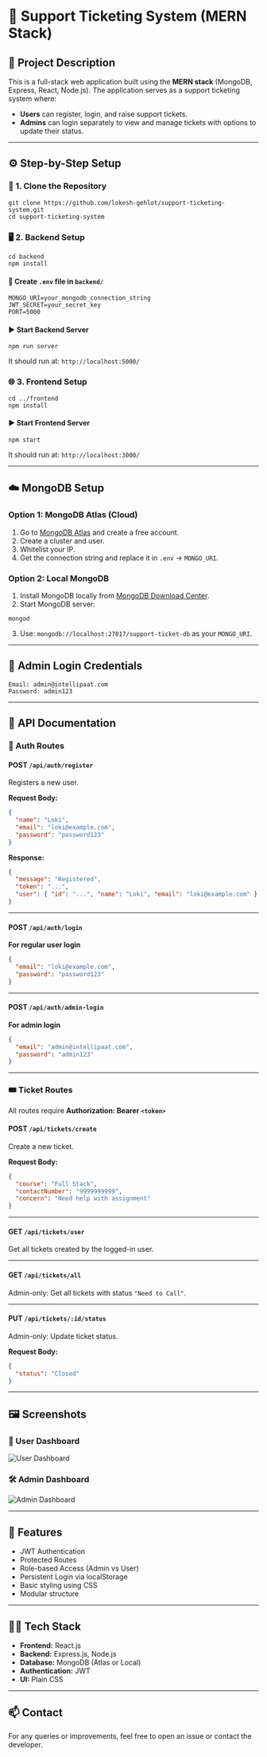 # 🎫 Support Ticketing System (MERN Stack)

## 📌 Project Description

This is a full-stack web application built using the **MERN stack** (MongoDB, Express, React, Node.js). The application serves as a support ticketing system where:

- **Users** can register, login, and raise support tickets.
- **Admins** can login separately to view and manage tickets with options to update their status.

---

## ⚙️ Step-by-Step Setup

### 📁 1. Clone the Repository

```
git clone https://github.com/lokesh-gehlot/support-ticketing-system.git
cd support-ticketing-system
````

### 🖥️ 2. Backend Setup

```
cd backend
npm install
```

#### 🔐 Create `.env` file in `backend/`

```env
MONGO_URI=your_mongodb_connection_string
JWT_SECRET=your_secret_key
PORT=5000
```

#### ▶ Start Backend Server

```
npm run server
```

It should run at: `http://localhost:5000/`

### 🌐 3. Frontend Setup

```
cd ../frontend
npm install
```

#### ▶ Start Frontend Server

```
npm start
```

It should run at: `http://localhost:3000/`

---

## ☁️ MongoDB Setup

### Option 1: MongoDB Atlas (Cloud)

1. Go to [MongoDB Atlas](https://www.mongodb.com/cloud/atlas) and create a free account.
2. Create a cluster and user.
3. Whitelist your IP.
4. Get the connection string and replace it in `.env` → `MONGO_URI`.

### Option 2: Local MongoDB

1. Install MongoDB locally from [MongoDB Download Center](https://www.mongodb.com/try/download/community).
2. Start MongoDB server:

```
mongod
```

3. Use: `mongodb://localhost:27017/support-ticket-db` as your `MONGO_URI`.

---

## 🔑 Admin Login Credentials

```
Email: admin@intellipaat.com
Password: admin123
```

---

## 📡 API Documentation

### 🔐 Auth Routes

#### POST `/api/auth/register`

Registers a new user.

**Request Body:**

```json
{
  "name": "Loki",
  "email": "loki@example.com",
  "password": "password123"
}
```

**Response:**

```json
{
  "message": "Registered",
  "token": "...",
  "user": { "id": "...", "name": "Loki", "email": "loki@example.com" }
}
```

---

#### POST `/api/auth/login`

**For regular user login**

```json
{
  "email": "loki@example.com",
  "password": "password123"
}
```

---

#### POST `/api/auth/admin-login`

**For admin login**

```json
{
  "email": "admin@intellipaat.com",
  "password": "admin123"
}
```

---

### 🎟 Ticket Routes

All routes require **Authorization: Bearer `<token>`**

#### POST `/api/tickets/create`

Create a new ticket.

**Request Body:**

```json
{
  "course": "Full Stack",
  "contactNumber": "9999999999",
  "concern": "Need help with assignment"
}
```

---

#### GET `/api/tickets/user`

Get all tickets created by the logged-in user.

---

#### GET `/api/tickets/all`

Admin-only: Get all tickets with status `"Need to Call"`.

---

#### PUT `/api/tickets/:id/status`

Admin-only: Update ticket status.

**Request Body:**

```json
{
  "status": "Closed"
}
```

---

## 🖼 Screenshots

### 👤 User Dashboard

![User Dashboard](support-ticketing-system\Screenshots\User-dashboard.png)

### 🛠 Admin Dashboard

![Admin Dashboard](support-ticketing-system\Screenshots\Admin-dashboard.png)


---

## 🙌 Features

* JWT Authentication
* Protected Routes
* Role-based Access (Admin vs User)
* Persistent Login via localStorage
* Basic styling using CSS
* Modular structure

---

## 🧑‍💻 Tech Stack

* **Frontend:** React.js
* **Backend:** Express.js, Node.js
* **Database:** MongoDB (Atlas or Local)
* **Authentication:** JWT
* **UI:** Plain CSS

---

## 📫 Contact

For any queries or improvements, feel free to open an issue or contact the developer.

